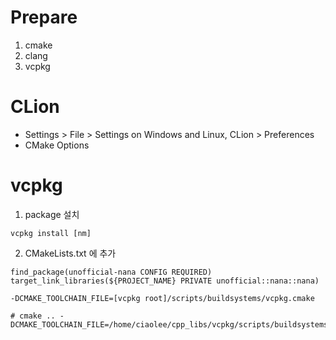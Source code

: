# Prepare

1. cmake
2. clang
3. vcpkg

# CLion

- Settings > File > Settings on Windows and Linux, CLion > Preferences
- CMake Options

# vcpkg

1. package 설치

~~~
vcpkg install [nm]
~~~

2. CMakeLists.txt 에 추가

~~~
find_package(unofficial-nana CONFIG REQUIRED)
target_link_libraries(${PROJECT_NAME} PRIVATE unofficial::nana::nana)
~~~

~~~
-DCMAKE_TOOLCHAIN_FILE=[vcpkg root]/scripts/buildsystems/vcpkg.cmake

# cmake .. -DCMAKE_TOOLCHAIN_FILE=/home/ciaolee/cpp_libs/vcpkg/scripts/buildsystems/vcpkg.cmake
~~~ 